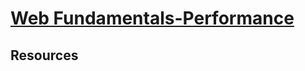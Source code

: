 # [Web Fundamentals-Performance](https://developers.google.com/web/fundamentals/performance/why-performance-matters/)

## Resources
